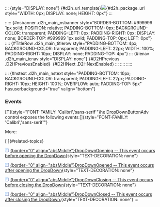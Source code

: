 ::: {style="DISPLAY: none"}
[](ms-xhelp:///?Id=d2h_url_template){#d2h_url_template}![](!package_url!){#d2h_package_url style="WIDTH: 0px; DISPLAY: none; HEIGHT: 0px"}
:::

::::: {#nsbanner .d2h_main_nsbanner style="BORDER-BOTTOM: #999999 1px solid; POSITION: relative; PADDING-BOTTOM: 0px; BACKGROUND-COLOR: transparent; PADDING-LEFT: 0px; PADDING-RIGHT: 0px; DISPLAY: none; BORDER-TOP: #999999 1px solid; PADDING-TOP: 0px; LEFT: 0px"}
:::: {#TitleRow .d2h_main_titlerow style="PADDING-BOTTOM: 4px; BACKGROUND-COLOR: transparent; PADDING-LEFT: 22px; WIDTH: 100%; PADDING-RIGHT: 10px; DISPLAY: none; PADDING-TOP: 4px"}
::: {#ienav .d2h_main_ienav style="DISPLAY: none"}
[](ms-xhelp:///?Id=51f68f6d-d2ce-46a1-9968-3888411b3268){#D2HPrevious .D2HPreviousEnabled}  [](ms-xhelp:///?Id=4a4d69c9-88a6-4812-83ec-5e1035ed9cb5){#D2HNext .D2HNextEnabled}
:::
::::
:::::

::: {#nstext .d2h_main_nstext style="PADDING-BOTTOM: 10px; BACKGROUND-COLOR: transparent; PADDING-LEFT: 22px; PADDING-RIGHT: 10px; HEIGHT: 100%; OVERFLOW: auto; PADDING-TOP: 5px" hasuserbackground="true" valign="bottom"}
### Events

[T]{style="FONT-FAMILY: 'Calibri','sans-serif'"}he DropDownButtonAdv control exposes the following events:[]{style="FONT-FAMILY: 'Calibri','sans-serif'"}

More:

[ ]{#related-topics}

[![](../button.gif){border="0" align="absMiddle"}DropDownOpening -- This event occurs before opening the DropDown](ms-xhelp:///?Id=7054f512-d973-426f-8c2b-540577dad8e2){style="TEXT-DECORATION: none"}

[![](../button.gif){border="0" align="absMiddle"}DropDownOpened -- This event occurs after opening the DropDown](ms-xhelp:///?Id=ae6dccf2-3539-428a-ae1d-40016b99b290){style="TEXT-DECORATION: none"}

[![](../button.gif){border="0" align="absMiddle"}DropDownClosing -- This event occurs before closing the DropDown](ms-xhelp:///?Id=165db4b7-9278-410e-93dd-590490af8a76){style="TEXT-DECORATION: none"}

[![](../button.gif){border="0" align="absMiddle"}DropDownClosed -- This event occurs after closing the DropDown.](ms-xhelp:///?Id=77cfd1f6-87f0-4424-9f59-a5e22fafb553){style="TEXT-DECORATION: none"}
:::
